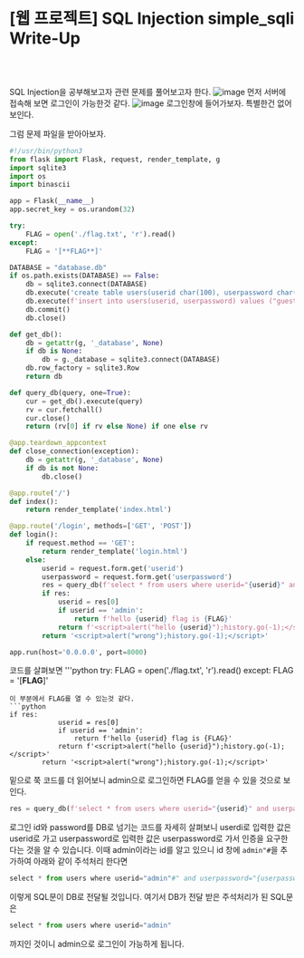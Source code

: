 <!DOCTYPE html>
<html>
<head>
        <link rel="stylesheet" type="text/css" href="sytle.css">
</head>
<body>
        <h1>[웹 프로젝트] SQL Injection simple_sqli Write-Up</h1>
</body>
<br>
<br>
</html>

SQL Injection을 공부해보고자 관련 문제를 풀어보고자 한다.
![image](https://github.com/user-attachments/assets/5bb23888-8e4d-4f02-a772-b61eec2eb2fe)
먼저 서버에 접속해 보면 로그인이 가능한것 같다.
![image](https://github.com/user-attachments/assets/31386867-e21e-4c36-9009-d8008dc585cc)
로그인창에 들어가보자. 특별한건 없어 보인다. 

그럼 문제 파일을 받아아보자.
```python
#!/usr/bin/python3
from flask import Flask, request, render_template, g
import sqlite3
import os
import binascii

app = Flask(__name__)
app.secret_key = os.urandom(32)

try:
    FLAG = open('./flag.txt', 'r').read()
except:
    FLAG = '[**FLAG**]'

DATABASE = "database.db"
if os.path.exists(DATABASE) == False:
    db = sqlite3.connect(DATABASE)
    db.execute('create table users(userid char(100), userpassword char(100));')
    db.execute(f'insert into users(userid, userpassword) values ("guest", "guest"), ("admin", "{binascii.hexlify(os.urandom(16)).decode("utf8")}");')
    db.commit()
    db.close()

def get_db():
    db = getattr(g, '_database', None)
    if db is None:
        db = g._database = sqlite3.connect(DATABASE)
    db.row_factory = sqlite3.Row
    return db

def query_db(query, one=True):
    cur = get_db().execute(query)
    rv = cur.fetchall()
    cur.close()
    return (rv[0] if rv else None) if one else rv

@app.teardown_appcontext
def close_connection(exception):
    db = getattr(g, '_database', None)
    if db is not None:
        db.close()

@app.route('/')
def index():
    return render_template('index.html')

@app.route('/login', methods=['GET', 'POST'])
def login():
    if request.method == 'GET':
        return render_template('login.html')
    else:
        userid = request.form.get('userid')
        userpassword = request.form.get('userpassword')
        res = query_db(f'select * from users where userid="{userid}" and userpassword="{userpassword}"')
        if res:
            userid = res[0]
            if userid == 'admin':
                return f'hello {userid} flag is {FLAG}'
            return f'<script>alert("hello {userid}");history.go(-1);</script>'
        return '<script>alert("wrong");history.go(-1);</script>'

app.run(host='0.0.0.0', port=8000)
```
코드를 살펴보면
'''python
try:
    FLAG = open('./flag.txt', 'r').read()
except:
    FLAG = '[**FLAG**]'
```
이 부분에서 FLAG를 열 수 있는것 같다.
```python
if res:
            userid = res[0]
            if userid == 'admin':
                return f'hello {userid} flag is {FLAG}'
            return f'<script>alert("hello {userid}");history.go(-1);</script>'
        return '<script>alert("wrong");history.go(-1);</script>'
```
밑으로 쭉 코드를 더 읽어보니 admin으로 로그인하면 FLAG를 얻을 수 있을 것으로 보인다.
```python
res = query_db(f'select * from users where userid="{userid}" and userpassword="{userpassword}"')
```
로그인 id와 password를 DB로 넘기는 코드를 자세히 살펴보니 userdi로 입력한 값은 userid로 가고 userpassword로 입력한 값은 userpassword로 가서 인증을 요구한다는 것을 알 수 있습니다.
이때 admin이라는 id를 알고 있으니 id 창에 ``` admin"# ```을 추가하여 아래와 같이 주석처리 한다면 
```python
select * from users where userid="admin"#" and userpassword="{userpassword}"'
```
이렇게 SQL문이 DB로 전달될 것입니다.
여기서 DB가 전달 받은 주석처리가 된 SQL문은 
```python
select * from users where userid="admin"
```
까지인 것이니 admin으로 로그인이 가능하게 됩니다.

